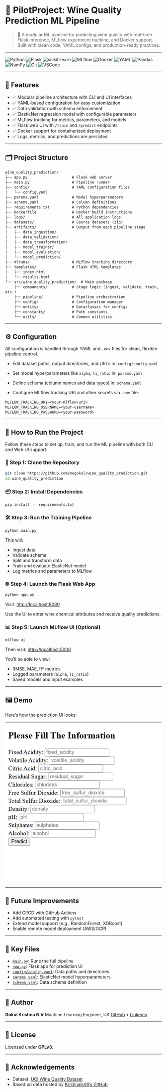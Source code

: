 # 🍷 PilotProject: Wine Quality Prediction ML Pipeline

> 🚀 A modular ML pipeline for predicting wine quality with real-time Flask inference, MLflow experiment tracking, and Docker support. Built with clean code, YAML configs, and production-ready practices.

---

![Python](https://img.shields.io/badge/Python-3.10-blue?logo=python\&logoColor=white)
![Flask](https://img.shields.io/badge/Flask-Web_App-lightgrey?logo=flask)
![scikit-learn](https://img.shields.io/badge/Scikit--Learn-ML-orange?logo=scikit-learn)
![MLflow](https://img.shields.io/badge/MLflow-Tracking-blue?logo=mlflow)
![Docker](https://img.shields.io/badge/Docker-Containerization-2496ED?logo=docker\&logoColor=white)
![YAML](https://img.shields.io/badge/YAML-Config-F4D03F?logo=yaml\&logoColor=black)
![Pandas](https://img.shields.io/badge/Pandas-Data_Handling-150458?logo=pandas)
![NumPy](https://img.shields.io/badge/NumPy-Math-blueviolet?logo=numpy)
![Git](https://img.shields.io/badge/Git-Version_Control-F05032?logo=git\&logoColor=white)
![VSCode](https://img.shields.io/badge/VS_Code-Editor-007ACC?logo=visual-studio-code)

---

## 🚀 Features

* ✅ Modular pipeline architecture with CLI and UI interfaces
* ✅ YAML-based configuration for easy customization
* ✅ Data validation with schema enforcement
* ✅ ElasticNet regression model with configurable parameters
* ✅ MLflow tracking for metrics, parameters, and models
* ✅ Flask web UI with `/train` and `/predict` endpoints
* ✅ Docker support for containerized deployment
* ✅ Logs, metrics, and predictions are persisted

---

## 🗂️ Project Structure

```text
wine_quality_prediction/
├── app.py                    # Flask web server
├── main.py                   # Pipeline runner
├── config/                   # YAML configuration files
│   └── config.yaml
├── params.yaml               # Model hyperparameters
├── schema.yaml               # Column definitions
├── requirements.txt          # Python dependencies
├── Dockerfile                # Docker build instructions
├── logs/                     # All application logs
├── datasets/                 # Source datasets (zip)
├── artifacts/                # Output from each pipeline stage
│   ├── data_ingestion/
│   ├── data_validation/
│   ├── data_transformation/
│   ├── model_trainer/
│   ├── model_evaluation/
│   └── model_prediction/
├── mlruns/                   # MLflow tracking directory
├── templates/                # Flask HTML templates
│   ├── index.html
│   └── results.html
└── src/wine_quality_prediction/  # Main package
    ├── components/           # Stage logic (ingest, validate, train, etc.)
    ├── pipeline/             # Pipeline orchestration
    ├── config/               # Configuration manager
    ├── entity/               # Dataclasses for configs
    ├── constants/            # Path constants
    └── utils/                # Common utilities
```

---

## ⚙️ Configuration

All configuration is handled through YAML and `.env` files for clean, flexible pipeline control.

* Edit dataset paths, output directories, and URLs in:
  `config/config.yaml`

* Set model hyperparameters like `alpha`, `l1_ratio` in:
  `params.yaml`

* Define schema (column names and data types) in:
  `schema.yaml`

* Configure MLflow tracking URI and other secrets via `.env` file:

```dotenv
MLFLOW_TRACKING_URI=<your-mlflow-uri>
MLFLOW_TRACKING_USERNAME=<your-username>
MLFLOW_TRACKING_PASSWORD=<your-password>
```

---

## 🧪 How to Run the Project

Follow these steps to set up, train, and run the ML pipeline with both CLI and Web UI support.

### 🔧 Step 1: Clone the Repository

```bash
git clone https://github.com/megokul/wine_quality_prediction.git
cd wine_quality_prediction
```

### 📦 Step 2: Install Dependencies

```bash
pip install -r requirements.txt
```

### 🛠️ Step 3: Run the Training Pipeline

```bash
python main.py
```

This will:

* Ingest data
* Validate schema
* Split and transform data
* Train and evaluate ElasticNet model
* Log metrics and parameters to MLflow

### 🌐 Step 4: Launch the Flask Web App

```bash
python app.py
```

Visit: [http://localhost:8080](http://localhost:8080)

Use the UI to enter wine chemical attributes and receive quality predictions.

### 📊 Step 5: Launch MLflow UI (Optional)

```bash
mlflow ui
```

Then visit: [http://localhost:5000](http://localhost:5000)

You’ll be able to view:

* RMSE, MAE, R² metrics
* Logged parameters (`alpha`, `l1_ratio`)
* Saved models and input examples

---

## 🖼️ Demo

Here’s how the prediction UI looks:

![Wine Quality Prediction UI](assets/demo_ui.png)

---

## 🎯 Future Improvements

* Add CI/CD with GitHub Actions
* Add automated testing with `pytest`
* Extend model support (e.g., RandomForest, XGBoost)
* Enable remote model deployment (AWS/GCP)

---

## 🔗 Key Files

* [`main.py`](./main.py): Runs the full pipeline
* [`app.py`](./app.py): Flask app for prediction UI
* [`config/config.yaml`](./config/config.yaml): Data paths and directories
* [`params.yaml`](./params.yaml): ElasticNet model hyperparameters
* [`schema.yaml`](./schema.yaml): Data schema definition

---

## 👤 Author

**Gokul Krishna N V**
Machine Learning Engineer, UK
[GitHub](https://github.com/megokul) • [LinkedIn](https://www.linkedin.com/in/nv-gokul-krishna)

---

## 📄 License

Licensed under **GPLv3**.

---

## 🙌 Acknowledgements

* Dataset: [UCI Wine Quality Dataset](https://archive.ics.uci.edu/ml/datasets/wine+quality)
* Based on data hosted by [Krishnaik06’s GitHub](https://github.com/krishnaik06/datasets)
